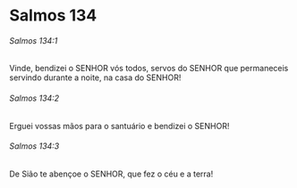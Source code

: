# Salmos 134

###### Salmos 134:1

Vinde, bendizei o SENHOR vós todos, servos do SENHOR que permaneceis servindo durante a noite, na casa do SENHOR!

###### Salmos 134:2

Erguei vossas mãos para o santuário e bendizei o SENHOR!

###### Salmos 134:3

De Sião te abençoe o SENHOR, que fez o céu e a terra!

